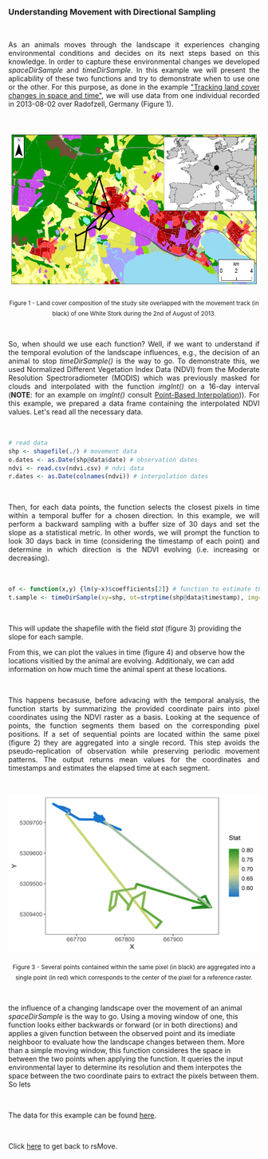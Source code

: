 ### Understanding Movement with Directional Sampling

<br>

<p align="justify">
As an animals moves through the landscape it experiences changing environmental conditions and decides on its next steps based on this knowledge. In order to capture these environmental changes we developed <i>spaceDirSample</i> and <i>timeDirSample</i>. In this example we will present the aplicability of these two functions and try to demonstrate when to use one or the other. For this purpose, as done in the example <a href="https://github.com/RRemelgado/README_data/blob/master/rsMove/example_2.md">"Tracking land cover changes in space and time"</a>, we will use data from one individual recorded in 2013-08-02 over Radofzell, Germany (Figure 1).
</p> 

<br>

<p align="center"><img width="605" height="315" src="https://github.com/RRemelgado/README_data/blob/master/rsMove/Figure-1_example-2.png"></p>

<p align="center"><sub>Figure 1 - Land cover composition of the study site overlapped with the movement track (in black) of one White Stork during the 2nd of August of 2013.</sub></p>

<br>

<p align="justify">
So, when should we use each function? Well, if we want to understand if the temporal evolution of the landscape influences, e.g., the decision of an animal to stop <i>timeDirSample()</i> is the way to go. To demonstrate this, we used Normalized Different Vegetation Index Data (NDVI) from the Moderate Resolution Spectroradiometer (MODIS) which was previously masked for clouds and interpolated with the function <i>imgInt()</i> on a 16-day interval (<b>NOTE</b>: for an example on <i>imgInt()</i> consult <a href="https://github.com/RRemelgado/README_data/blob/master/rsMove/example_5.md">Point-Based Interpolation</a>)). For this example, we prepared a data frame containing the interpolated NDVI values. Let's read all the necessary data.
</p>

<br>

```R
# read data
shp <- shapefile(./) # movement data
o.dates <- as.Date(shp@data$date) # observation dates
ndvi <- read.csv(ndvi.csv) # ndvi data
r.dates <- as.Date(colnames(ndvi)) # interpolation dates
```

<br>

<p align="justify">
Then, for each data points, the function selects the closest pixels in time within a temporal buffer for a chosen direction. In this example, we will perform a backward sampling with a buffer size of 30 days and set the slope as a statistical metric. In other words, we will prompt the function to look 30 days back in time (considering the timestamp of each point) and determine in which direction is the NDVI evolving (i.e. increasing or decreasing).
</p>

<br>

```R
of <- function(x,y) {lm(y~x)$coefficients[2]} # function to estimate the slope
t.sample <- timeDirSample(xy=shp, ot=strptime(shp@data$timestamp), img=ndvi, rt=r.date, mws=30, dir="bwd", fun=of)
```

<br>

This will update the shapefile with the field <i>stat</i> (figure 3) providing the slope for each sample.






From this, we can plot the values in time (figure 4) and observe how the locations visitied by the animal are evolving. Additionaly, we can add information on how much time the animal spent at these locations.





<br>

<p align="justify">
This happens becasuse, before advacing with the temporal analysis, the function starts by summarizing the provided coordinate pairs into pixel coordinates using the NDVI raster as a basis. Looking at the sequence of points, the function segments them based on the corresponding pixel positions. If a set of sequential points are located within the same pixel (figure 2) they are aggregated into a single record. This step avoids the pseudo-replication of observation while preserving periodic movement patterns. The output returns mean values for the coordinates and timestamps and estimates the elapsed time at each segment.
</p> 

<br>

<p align="center"><img width="605" height="315" src="https://github.com/RRemelgado/README_data/blob/master/rsMove/Figure-3_example-3.png"></p>

<p align="center"><sub>Figure 3 - Several points contained within the same pixel (in black) are aggregated into a single point (in red) which corresponds to the center of the pixel for a reference raster.</sub></p>

<br>





the influence of a changing landscape over the movement of an animal <i>spaceDirSample</i> is the way to go. Using a moving window of one, this function looks either backwards or forward (or in both directions) and applies a given function between the observed point and its imediate neighboor to evaluate how the landscape changes between them. More than a simple moving window, this function consideres the space in between the two points when applying the function. It queries the input environmental layer to determine its resolution and them interpotes the space between the two coordinate pairs to extract the pixels between them. So lets


<br>

The data for this example can be found <a href="https://github.com/RRemelgado/README_data/blob/master/rsMove/Example_3.zip">here</a>.

<br>

Click  <a href="https://github.com/RRemelgado/rsMove/">here</a> to get back to rsMove.

<br>
